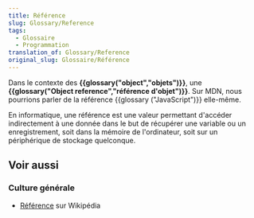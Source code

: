 ```yaml
---
title: Référence
slug: Glossary/Reference
tags:
  - Glossaire
  - Programmation
translation_of: Glossary/Reference
original_slug: Glossaire/Référence
---
```


Dans le contexte des **{{glossary("object","objets")}}**, une **{{glossary("Object reference","référence d'objet")}}**. Sur MDN, nous pourrions parler de la référence {{glossary ("JavaScript")}} elle-même.

En informatique, une référence est une valeur permettant d'accéder indirectement à une donnée dans le but de récupérer une variable ou un enregistrement, soit dans la mémoire de l'ordinateur, soit sur un périphérique de stockage quelconque.

## Voir aussi

### Culture générale

- [Référence](https://fr.wikipedia.org/wiki/R%C3%A9f%C3%A9rence_(programmation)) sur Wikipédia
